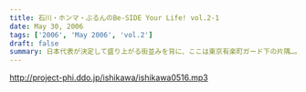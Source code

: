 ```yaml
---
title: 石川・ホンマ・ぶるんのBe-SIDE Your Life! vol.2-1
date: May 30, 2006
tags: ['2006', 'May 2006', 'vol.2']
draft: false
summary: 日本代表が決定して盛り上がる街並みを背に、ここは東京有楽町ガード下の片隅…。歓喜の1回目を受けて、にやりと笑う三人がまたもや集結。まだまだ新しいスタジオの水に慣れないせいか、ぎこちないですがご勘弁を！もうすぐ慣れてきますんで！今回から早速の3本構成。新コーナーもやります。なお、おっかなびっくりのサーバーアップなので、BE-SIDEは連日アップアゲアゲ方式をとりあえず採用します。2本目は明日アゲアゲ！…です。サイトでは収録風景から先に見れちゃうからみんなじらされちゃってたかな？じらしのテクですよ（笑）　D・生江
---
```


http://project-phi.ddo.jp/ishikawa/ishikawa0516.mp3